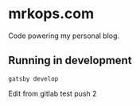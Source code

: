 # mrkops.com

Code powering my personal blog.

## Running in development

`gatsby develop`

Edit from gitlab test push 2